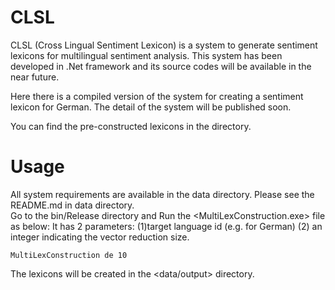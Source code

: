 # CLSL
CLSL (Cross Lingual Sentiment Lexicon) is a system to generate sentiment lexicons for multilingual sentiment analysis.
This system has been developed in .Net framework and its source codes will be available in the near future.

Here there is a compiled version of the system for creating a sentiment lexicon for German. The detail of the system will be published soon.

You can find the pre-constructed lexicons in the <lexicons> directory.

# Usage
All system requirements are available in the data directory. Please see the README.md in data directory.  
Go to the bin/Release directory and Run the <MultiLexConstruction.exe> file as below:
It has 2 parameters: (1)target language id (e.g. <de> for German) (2) an integer indicating the vector reduction size. 

```
MultiLexConstruction de 10
```
The lexicons will be created in the <data/output> directory. 
 